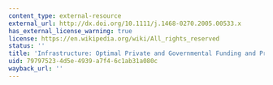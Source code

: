 ```yaml
---
content_type: external-resource
external_url: http://dx.doi.org/10.1111/j.1468-0270.2005.00533.x
has_external_license_warning: true
license: https://en.wikipedia.org/wiki/All_rights_reserved
status: ''
title: 'Infrastructure: Optimal Private and Governmental Funding and Provision'
uid: 79797523-4d5e-4939-a7f4-6c1ab31a080c
wayback_url: ''
---
```

